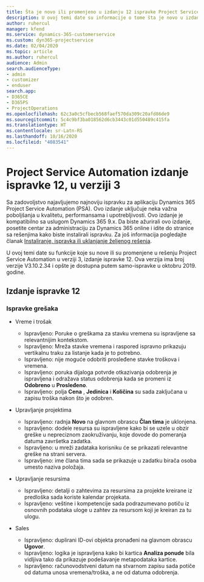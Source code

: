 ```yaml
---
title: Šta je novo ili promenjeno u izdanju 12 ispravke Project Service Automation verzije 3
description: U ovoj temi date su informacije o tome šta je novo u izdanju ispravke 12 za Project Service Automation u verziji 3.
author: ruhercul
manager: kfend
ms.service: dynamics-365-customerservice
ms.custom: dyn365-projectservice
ms.date: 02/04/2020
ms.topic: article
ms.author: ruhercul
audience: Admin
search.audienceType:
- admin
- customizer
- enduser
search.app:
- D365CE
- D365PS
- ProjectOperations
ms.openlocfilehash: 62c3a0c5cfbecb568faef570da309c20afd86de9
ms.sourcegitcommit: 5c4c9bf3ba018562d6cb3443c01d550489c415fa
ms.translationtype: HT
ms.contentlocale: sr-Latn-RS
ms.lasthandoff: 10/16/2020
ms.locfileid: "4083541"
---
```

# <a name="project-service-automation-update-release-12-v3"></a>Project Service Automation izdanje ispravke 12, u verziji 3
Sa zadovoljstvo najavljujemo najnoviju ispravku za aplikaciju Dynamics 365 Project Service Automation (PSA). Ovo izdanje uključuje neka važna poboljšanja u kvalitetu, performansama i upotrebljivosti. Ovo izdanje je kompatibilno sa uslugom Dynamics 365 9.x. Da biste ažurirali ovo izdanje, posetite centar za administraciju za Dynamics 365 online i idite do stranice sa rešenjima kako biste instalirali ispravku. Za još informacija pogledajte članak [Instaliranje, ispravka ili uklanjanje željenog rešenja](https://docs.microsoft.com/power-platform/admin/install-remove-preferred-solution).

U ovoj temi date su funkcije koje su nove ili su promenjene u rešenju Project Service Automation u verziji 3, izdanje ispravke 12. Ova verzija ima broj verzije V3.10.2.34 i opšte je dostupna putem samo-ispravke u oktobru 2019. godine.

## <a name="update-release-12"></a>Izdanje ispravke 12

### <a name="bug-fixes"></a>Ispravke grešaka

- Vreme i trošak

    - Ispravljeno: Poruke o greškama za stavku vremena su ispravljene sa relevantnijim kontekstom.
    - Ispravljeno: Mreža stavke vremena i raspored ispravno prikazuju vertikalnu traku za listanje kada je to potrebno.
    - Ispravljeno: nije moguće odobriti prosleđene stavke troškova i vremena.
    - Ispravljeno: poruka dijaloga potvrde otkazivanja odobrenja je ispravljena i odražava status odobrenja kada se promeni iz **Odobreno** u **Prosleđeno**.
    - Ispravljeno: polja **Cena** , **Jedinica** i **Količina** su sada zaključana u zapisu troška nakon što je odobren.

- Upravljanje projektima

    - Ispravljeno: radnja **Novo** na glavnom obrascu **Član tima** je uklonjena.
    - Ispravljeno: dodele resursa su ispravljene kako bi se uzele u obzir greške u nepreciznom zaokruživanju, koje dovode do pomeranja datuma završetka zadatka.
    - Ispravljeno: u mreži zadataka korisniku će se prikazati relevantne greške na strani servera.
    - Ispravljeno: ime člana tima sada se prikazuje u zadatku birača osoba umesto naziva položaja.

- Upravljanje resursima

    - Ispravljeno: detalji o zahtevima za resursima za projekte kreirane iz predloška sada koriste kalendar projekata.
    - Ispravljeno: veštine i kompetencije sada podrazumevano potiču iz osnovnih podataka uloge u zahtev za resursom koji je kreiran za tu ulogu.

- Sales

    - Ispravljeno: duplirani ID-ovi objekta pronađeni na glavnom obrascu **Ugovor**.
    - Ispravljeno: logika je ispravljena kako bi kartica **Analiza ponude** bila vidljiva tako da prikazuje podešavanje metapodataka kartice.
    - Ispravljeno: računovodstveni datum na stvarnom zapisu sada potiče od datuma unosa vremena/troška, a ne od datuma odobrenja.
